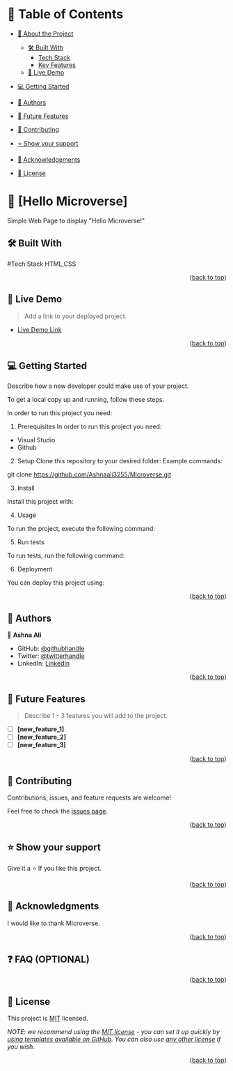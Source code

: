 <a name="readme-top"></a>

<!-- TABLE OF CONTENTS -->

# 📗 Table of Contents

- [📖 About the Project](#about-project)
  - [🛠 Built With](#built-with)
    - [Tech Stack](#tech-stack)
    - [Key Features](#key-features)
  - [🚀 Live Demo](#live-demo)
- [💻 Getting Started](#getting-started)
  
- [👥 Authors](#authors)
- [🔭 Future Features](#future-features)
- [🤝 Contributing](#contributing)
- [⭐️ Show your support](#support)
- [🙏 Acknowledgements](#acknowledgements)
- [📝 License](#license)

<!-- PROJECT DESCRIPTION -->

# 📖 [Hello Microverse] <a name="about-project"></a>
Simple Web Page to display "Hello Microverse!"

## 🛠 Built With <a name="built-with">
#Tech Stack
HTML,CSS
<p align="right">(<a href="#readme-top">back to top</a>)</p>

<!-- LIVE DEMO -->

## 🚀 Live Demo <a name="live-demo"></a>

> Add a link to your deployed project.

- [Live Demo Link]( https://ashnaali3255.github.io/Microverse/)

<p align="right">(<a href="#readme-top">back to top</a>)</p>

<!-- GETTING STARTED -->

## 💻 Getting Started <a name="getting-started"></a>

Describe how a new developer could make use of your project.

To get a local copy up and running, follow these steps.

In order to run this project you need:

1. Prerequisites
In order to run this project you need:

- Visual Studio
- Github

2. Setup
Clone this repository to your desired folder:
Example commands:

git clone https://github.com/Ashnaali3255/Microverse.git

3. Install

Install this project with:

4. Usage
 
 To run the project, execute the following command:

5. Run tests
 
 To run tests, run the following command:

6. Deployment
 
 You can deploy this project using:
<p align="right">(<a href="#readme-top">back to top</a>)</p>

<!-- AUTHORS -->

## 👥 Authors <a name="authors"></a>


👤 **Ashna Ali**

- GitHub: [@githubhandle](https://github.com/Ashnaali3255)
- Twitter: [@twitterhandle](https://twitter.com/twitterhandle)
- LinkedIn: [LinkedIn](https://linkedin.com/in/linkedinhandle)


<p align="right">(<a href="#readme-top">back to top</a>)</p>

<!-- FUTURE FEATURES -->

## 🔭 Future Features <a name="future-features"></a>

> Describe 1 - 3 features you will add to the project.

- [ ] **[new_feature_1]**
- [ ] **[new_feature_2]**
- [ ] **[new_feature_3]**

<p align="right">(<a href="#readme-top">back to top</a>)</p>

<!-- CONTRIBUTING -->

## 🤝 Contributing <a name="contributing"></a>

Contributions, issues, and feature requests are welcome!

Feel free to check the [issues page](../../issues/).

<p align="right">(<a href="#readme-top">back to top</a>)</p>

<!-- SUPPORT -->

## ⭐️ Show your support <a name="support"></a>

Give it a ⭐️ If you like this project.

<p align="right">(<a href="#readme-top">back to top</a>)</p>

<!-- ACKNOWLEDGEMENTS -->

## 🙏 Acknowledgments <a name="acknowledgements"></a>
I would like to thank Microverse.

<p align="right">(<a href="#readme-top">back to top</a>)</p>

<!-- FAQ (optional) -->

## ❓ FAQ (OPTIONAL) <a name="faq"></a>
<p align="right">(<a href="#readme-top">back to top</a>)</p>

<!-- LICENSE -->

## 📝 License <a name="license"></a>

This project is [MIT](./LICENSE) licensed.

_NOTE: we recommend using the [MIT license](https://choosealicense.com/licenses/mit/) - you can set it up quickly by [using templates available on GitHub](https://docs.github.com/en/communities/setting-up-your-project-for-healthy-contributions/adding-a-license-to-a-repository). You can also use [any other license](https://choosealicense.com/licenses/) if you wish._

<p align="right">(<a href="#readme-top">back to top</a>)</p>